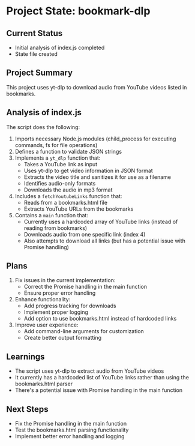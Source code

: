 # Project State: bookmark-dlp

## Current Status
- Initial analysis of index.js completed
- State file created

## Project Summary
This project uses yt-dlp to download audio from YouTube videos listed in bookmarks.

## Analysis of index.js
The script does the following:
1. Imports necessary Node.js modules (child_process for executing commands, fs for file operations)
2. Defines a function to validate JSON strings
3. Implements a `yt_dlp` function that:
   - Takes a YouTube link as input
   - Uses yt-dlp to get video information in JSON format
   - Extracts the video title and sanitizes it for use as a filename
   - Identifies audio-only formats
   - Downloads the audio in mp3 format
4. Includes a `fetchYoutubeLinks` function that:
   - Reads from a bookmarks.html file
   - Extracts YouTube URLs from the bookmarks
5. Contains a `main` function that:
   - Currently uses a hardcoded array of YouTube links (instead of reading from bookmarks)
   - Downloads audio from one specific link (index 4)
   - Also attempts to download all links (but has a potential issue with Promise handling)

## Plans
1. Fix issues in the current implementation:
   - Correct the Promise handling in the main function
   - Ensure proper error handling
2. Enhance functionality:
   - Add progress tracking for downloads
   - Implement proper logging
   - Add option to use bookmarks.html instead of hardcoded links
3. Improve user experience:
   - Add command-line arguments for customization
   - Create better output formatting

## Learnings
- The script uses yt-dlp to extract audio from YouTube videos
- It currently has a hardcoded list of YouTube links rather than using the bookmarks.html parser
- There's a potential issue with Promise handling in the main function

## Next Steps
- Fix the Promise handling in the main function
- Test the bookmarks.html parsing functionality
- Implement better error handling and logging
